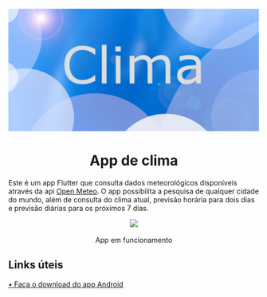 
<p align="center">
  <img width="600" src="media/capa.png">
</p>
<h1 align="center">App de clima</h1>

Este é um app Flutter que consulta dados meteorológicos disponíveis através da api <a href="https://open-meteo.com/">Open Meteo</a>. O app possibilita a pesquisa de qualquer cidade do mundo, além de consulta do clima atual, previsão horária para dois dias e previsão diárias para os próximos 7 dias.

<p align="center">
  <img width="250" src="media/Screenrecorder.gif">
</p>
<p align="center">App em funcionamento</p>

<h2>Links úteis</h2>
<a href="https://drive.google.com/file/d/1JqYv6E88BkkHupFWvS4ir_sI5YaZIniN/view?usp=sharing">• Faça o download do app Android</a>
